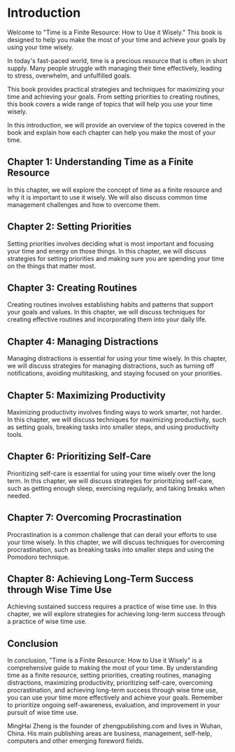 # Introduction

Welcome to "Time is a Finite Resource: How to Use it Wisely." This book is designed to help you make the most of your time and achieve your goals by using your time wisely.

In today's fast-paced world, time is a precious resource that is often in short supply. Many people struggle with managing their time effectively, leading to stress, overwhelm, and unfulfilled goals.

This book provides practical strategies and techniques for maximizing your time and achieving your goals. From setting priorities to creating routines, this book covers a wide range of topics that will help you use your time wisely.

In this introduction, we will provide an overview of the topics covered in the book and explain how each chapter can help you make the most of your time.

Chapter 1: Understanding Time as a Finite Resource
--------------------------------------------------

In this chapter, we will explore the concept of time as a finite resource and why it is important to use it wisely. We will also discuss common time management challenges and how to overcome them.

Chapter 2: Setting Priorities
-----------------------------

Setting priorities involves deciding what is most important and focusing your time and energy on those things. In this chapter, we will discuss strategies for setting priorities and making sure you are spending your time on the things that matter most.

Chapter 3: Creating Routines
----------------------------

Creating routines involves establishing habits and patterns that support your goals and values. In this chapter, we will discuss techniques for creating effective routines and incorporating them into your daily life.

Chapter 4: Managing Distractions
--------------------------------

Managing distractions is essential for using your time wisely. In this chapter, we will discuss strategies for managing distractions, such as turning off notifications, avoiding multitasking, and staying focused on your priorities.

Chapter 5: Maximizing Productivity
----------------------------------

Maximizing productivity involves finding ways to work smarter, not harder. In this chapter, we will discuss techniques for maximizing productivity, such as setting goals, breaking tasks into smaller steps, and using productivity tools.

Chapter 6: Prioritizing Self-Care
---------------------------------

Prioritizing self-care is essential for using your time wisely over the long term. In this chapter, we will discuss strategies for prioritizing self-care, such as getting enough sleep, exercising regularly, and taking breaks when needed.

Chapter 7: Overcoming Procrastination
-------------------------------------

Procrastination is a common challenge that can derail your efforts to use your time wisely. In this chapter, we will discuss techniques for overcoming procrastination, such as breaking tasks into smaller steps and using the Pomodoro technique.

Chapter 8: Achieving Long-Term Success through Wise Time Use
------------------------------------------------------------

Achieving sustained success requires a practice of wise time use. In this chapter, we will explore strategies for achieving long-term success through a practice of wise time use.

Conclusion
----------

In conclusion, "Time is a Finite Resource: How to Use it Wisely" is a comprehensive guide to making the most of your time. By understanding time as a finite resource, setting priorities, creating routines, managing distractions, maximizing productivity, prioritizing self-care, overcoming procrastination, and achieving long-term success through wise time use, you can use your time more effectively and achieve your goals. Remember to prioritize ongoing self-awareness, evaluation, and improvement in your pursuit of wise time use.


MingHai Zheng is the founder of zhengpublishing.com and lives in Wuhan, China. His main publishing areas are business, management, self-help, computers and other emerging foreword fields.

